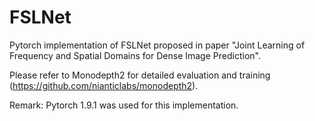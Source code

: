 # FSLNet
Pytorch implementation of FSLNet proposed in paper "Joint Learning of Frequency and Spatial Domains for Dense Image Prediction".

Please refer to Monodepth2 for detailed evaluation and training (https://github.com/nianticlabs/monodepth2).

Remark: Pytorch 1.9.1 was used for this implementation.
